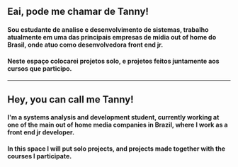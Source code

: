 ## Eai, pode me chamar de **Tanny**!

#### Sou estudante de analise e desenvolvimento de sistemas, trabalho atualmente em uma das principais empresas de mídia out of home do Brasil, onde atuo como desenvolvedora front end jr.

#### Neste espaço colocarei projetos solo, e projetos feitos juntamente aos cursos que participo. 

-------------------------------------------------------------------------------------------------------------------------------------

## Hey, you can call me **Tanny**!

#### I'm a systems analysis and development student, currently working at one of the main out of home media companies in Brazil, where I work as a front end jr developer.

#### In this space I will put solo projects, and projects made together with the courses I participate.
 

